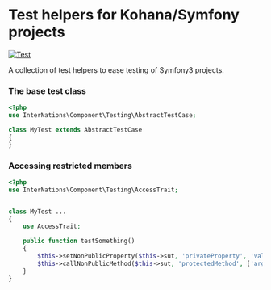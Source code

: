 # Test helpers for Kohana/Symfony projects

[![Test](https://github.com/kohanaworld/testing-component/actions/workflows/tests.yaml/badge.svg)](https://github.com/kohanaworld/testing-component/actions/workflows/tests.yaml)

A collection of test helpers to ease testing of Symfony3 projects.


### The base test class

```php
<?php
use InterNations\Component\Testing\AbstractTestCase;

class MyTest extends AbstractTestCase
{
}
```

### Accessing restricted members
```php
<?php
use InterNations\Component\Testing\AccessTrait;


class MyTest ...
{
    use AccessTrait;

    public function testSomething()
    {
        $this->setNonPublicProperty($this->sut, 'privateProperty', 'value');
        $this->callNonPublicMethod($this->sut, 'protectedMethod', ['arg1', 'arg2']);
    }
}

```
